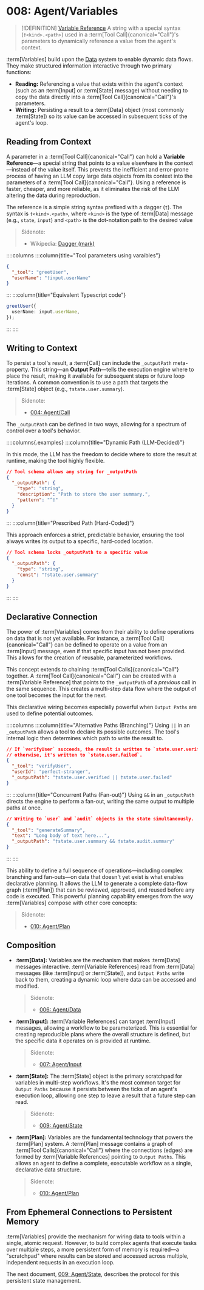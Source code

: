 # 008: Agent/Variables

> [!DEFINITION] [Variable Reference](./000_glossary.md)
> A string with a special syntax (`†<kind>.<path>`) used in a :term[Tool Call]{canonical="Call"}'s parameters to dynamically reference a value from the agent's context.

:term[Variables] build upon the [Data](./006_agent_data.md) system to enable dynamic data flows. They make structured information interactive through two primary functions:

- **Reading:** Referencing a value that exists within the agent's context (such as an :term[Input] or :term[State] message) without needing to copy the data directly into a :term[Tool Call]{canonical="Call"}'s parameters.
- **Writing:** Persisting a result to a :term[Data] object (most commonly :term[State]) so its value can be accessed in subsequent ticks of the agent's loop.

## Reading from Context

A parameter in a :term[Tool Call]{canonical="Call"} can hold a **Variable Reference**—a special string that points to a value elsewhere in the context—instead of the value itself. This prevents the inefficient and error-prone process of having an LLM copy large data objects from its context into the parameters of a :term[Tool Call]{canonical="Call"}. Using a reference is faster, cheaper, and more reliable, as it eliminates the risk of the LLM altering the data during reproduction.

The reference is a simple string syntax prefixed with a dagger (`†`). The syntax is `†<kind>.<path>`, where `<kind>` is the type of :term[Data] message (e.g., `state`, `input`) and `<path>` is the dot-notation path to the desired value

> Sidenote:
>
> - Wikipedia: [Dagger (mark)](<https://en.wikipedia.org/wiki/Dagger_(mark)>)

::::columns
:::column{title="Tool parameters using varaibles"}

```json
{
  "_tool": "greetUser",
  "userName": "†input.userName"
}
```

:::
:::column{title="Equivalent Typescript code"}

```typescript
greetUser({
  userName: input.userName,
});
```

:::
::::

## Writing to Context

To persist a tool's result, a :term[Call] can include the `_outputPath` meta-property. This string—an **Output Path**—tells the execution engine where to place the result, making it available for subsequent steps or future loop iterations. A common convention is to use a path that targets the :term[State] object (e.g., `†state.user.summary`).

> Sidenote:
>
> - [004: Agent/Call](./004_agent_call.md)

The `_outputPath` can be defined in two ways, allowing for a spectrum of control over a tool's behavior.

::::columns{.examples}
:::column{title="Dynamic Path (LLM-Decided)"}

In this mode, the LLM has the freedom to decide where to store the result at runtime, making the tool highly flexible.

```json
// Tool schema allows any string for _outputPath
{
  "_outputPath": {
    "type": "string",
    "description": "Path to store the user summary.",
    "pattern": "^†"
  }
}
```

:::
:::column{title="Prescribed Path (Hard-Coded)"}

This approach enforces a strict, predictable behavior, ensuring the tool always writes its output to a specific, hard-coded location.

```json
// Tool schema locks _outputPath to a specific value
{
  "_outputPath": {
    "type": "string",
    "const": "†state.user.summary"
  }
}
```

:::
::::

## Declarative Connection

The power of :term[Variables] comes from their ability to define operations on data that is not yet available. For instance, a :term[Tool Call]{canonical="Call"} can be defined to operate on a value from an :term[Input] message, even if that specific input has not been provided. This allows for the creation of reusable, parameterized workflows.

This concept extends to chaining :term[Tool Calls]{canonical="Call"} together. A :term[Tool Call]{canonical="Call"} can be created with a :term[Variable Reference] that points to the `_outputPath` of a _previous_ call in the same sequence. This creates a multi-step data flow where the output of one tool becomes the input for the next.

This declarative wiring becomes especially powerful when `Output Paths` are used to define potential outcomes.

::::columns
:::column{title="Alternative Paths (Branching)"}
Using `||` in an `_outputPath` allows a tool to declare its possible outcomes. The tool's internal logic then determines which path to write the result to.

```json
// If `verifyUser` succeeds, the result is written to `state.user.verified`;
// otherwise, it's written to `state.user.failed`.
{
  "_tool": "verifyUser",
  "userId": "perfect-stranger",
  "_outputPath": "†state.user.verified || †state.user.failed"
}
```

:::
:::column{title="Concurrent Paths (Fan-out)"}
Using `&&` in an `_outputPath` directs the engine to perform a fan-out, writing the same output to multiple paths at once.

```json
// Writing to `user` and `audit` objects in the state simultaneously.
{
  "_tool": "generateSummary",
  "text": "Long body of text here...",
  "_outputPath": "†state.user.summary && †state.audit.summary"
}
```

:::
::::

This ability to define a full sequence of operations—including complex branching and fan-outs—on data that doesn't yet exist is what enables declarative planning. It allows the LLM to generate a complete data-flow graph (:term[Plan]) that can be reviewed, approved, and reused before any code is executed. This powerful planning capability emerges from the way :term[Variables] compose with other core concepts:

> Sidenote:
>
> - [010: Agent/Plan](./010_agent_plan.md)

## Composition

- **:term[Data]:** Variables are the mechanism that makes :term[Data] messages interactive. :term[Variable References] read from :term[Data] messages (like :term[Input] or :term[State]), and `Output Paths` write back to them, creating a dynamic loop where data can be accessed and modified.

  > Sidenote:
  >
  > - [006: Agent/Data](./006_agent_data.md)

- **:term[Input]:** :term[Variable References] can target :term[Input] messages, allowing a workflow to be parameterized. This is essential for creating reproducible plans where the overall structure is defined, but the specific data it operates on is provided at runtime.

  > Sidenote:
  >
  > - [007: Agent/Input](./007_agent_input.md)

- **:term[State]:** The :term[State] object is the primary scratchpad for variables in multi-step workflows. It's the most common target for `Output Paths` because it persists between the ticks of an agent's execution loop, allowing one step to leave a result that a future step can read.

  > Sidenote:
  >
  > - [009: Agent/State](./009_agent_state.md)

- **:term[Plan]:** Variables are the fundamental technology that powers the :term[Plan] system. A :term[Plan] message contains a graph of :term[Tool Calls]{canonical="Call"} where the connections (edges) are formed by :term[Variable References] pointing to `Output Paths`. This allows an agent to define a complete, executable workflow as a single, declarative data structure.

  > Sidenote:
  >
  > - [010: Agent/Plan](./010_agent_plan.md)

## From Ephemeral Connections to Persistent Memory

:term[Variables] provide the mechanism for wiring data to tools within a single, atomic request. However, to build complex agents that execute tasks over multiple steps, a more persistent form of memory is required—a "scratchpad" where results can be stored and accessed across multiple, independent requests in an execution loop.

The next document, [009: Agent/State](./009_agent_state.md), describes the protocol for this persistent state management.
